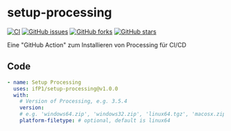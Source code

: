 # setup-processing
[![CI](https://github.com/ifP1/setup-processing/workflows/CI/badge.svg)](https://github.com/ifP1/setup-processing/actions)
[![GitHub issues](https://img.shields.io/github/issues/ifP1/setup-processing)](https://github.com/ifP1/setup-processing/issues)
[![GitHub forks](https://img.shields.io/github/forks/ifP1/setup-processing)](https://github.com/ifP1/setup-processing/network)
[![GitHub stars](https://img.shields.io/github/stars/ifP1/setup-processing)](https://github.com/ifP1/setup-processing/stargazers)

Eine "GitHub Action" zum Installieren von Processing für CI/CD

## Code
```yaml
- name: Setup Processing
  uses: ifP1/setup-processing@v1.0.0
  with:
    # Version of Processing, e.g. 3.5.4
    version: 
    # e.g. 'windows64.zip', 'windows32.zip', 'linux64.tgz', 'macosx.zip'
    platform-filetype: # optional, default is linux64
```